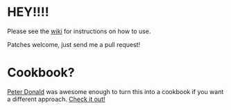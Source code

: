 # HEY!!!!

Please see the [wiki](https://github.com/imeyer/chef-handler-graphite/wiki) for instructions on how to use.

Patches welcome, just send me a pull request!

# Cookbook?

[Peter Donald](https://github.com/realityforge) was awesome enough to turn this into a cookbook if you want a different approach. [Check it out!](https://github.com/realityforge/chef-graphite_handler)
